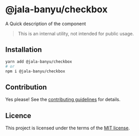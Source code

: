 # @jala-banyu/checkbox

A Quick description of the component

> This is an internal utility, not intended for public usage.

## Installation

```sh
yarn add @jala-banyu/checkbox
# or
npm i @jala-banyu/checkbox
```

## Contribution

Yes please! See the
[contributing guidelines](https://github.com/Atnic/banyu/blob/master/CONTRIBUTING.md)
for details.

## Licence

This project is licensed under the terms of the
[MIT license](https://github.com/Atnic/banyu/blob/master/LICENSE).
